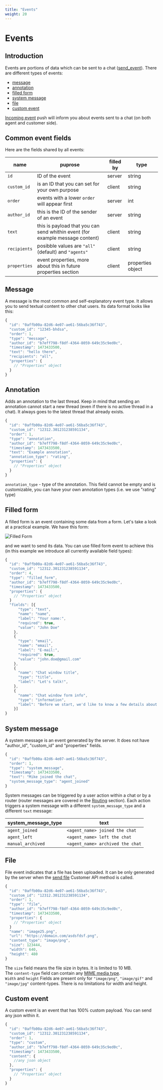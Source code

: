 ```yaml
---
title: "Events"
weight: 20
---
```


# Events

## Introduction

Events are portions of data which can be sent to a chat ([send_event](../../agent-api/client-server#send-event)). There are different types of events:

 - [message](#message)
 - [annotation](#annotation)
 - [filled form](#filled-form)
 - [system message](#system-message)
 - [file](#file)
 - [custom event](#custom-event)


[Incoming event](../../agent-api/server-client#incoming-event) push will inform you about events sent to a chat (on both agent and customer side).


## Common event fields

Here are the fields shared by all events:

| name        | puprose                                        | filled by | type   |
|-------------|------------------------------------------------|-----------|--------|
| `id`        | ID of the event                                | server    | string |
| `custom_id` | is an ID that you can set for your own purpose | client    | string |
| `order`     | events with a lower `order` will appear first  | server    | int    |
| `author_id` | this is the ID of the sender of an event       | server    | string |
| `text`      | this is payload that you can send whithin event (for example message content) | client | string |
| `recipients` | posibble values are `"all"`(default) and `"agents"` | client | string |
| `properties` | event properties, more about this in future properties section | client | properties object |


## Message

 A message is the most common and self-explanatory event type. It allows you to send textual content to other chat users. Its data format looks like this:

```js
{
  "id": "0affb00a-82d6-4e07-ae61-56ba5c36f743",
  "custom_id": "12345-bhdsa",
  "order": 1,
  "type": "message",
  "author_id": "b7eff798-f8df-4364-8059-649c35c9ed0c",
  "timestamp": 1473433500,
  "text": "hello there",
  "recipients": "all",
  "properties": {
    // "Properties" object
  }
}
```


## Annotation

Adds an annotation to the last thread. Keep in mind that sending an annotation cannot start a new thread (even if there is no active thread in a chat). It always goes to the latest thread that already exists.

```js
{
  "id": "0affb00a-82d6-4e07-ae61-56ba5c36f743",
  "custom_id": "12312.301231238591134",
  "order": 1,
  "type": "annotation",
  "author_id": "b7eff798-f8df-4364-8059-649c35c9ed0c",
  "timestamp": 1473433500,
  "text": "Example annotation",
  "annotation_type": "rating",
  "properties": {
    // "Properties" object
  }
}
```

`annotation_type` - type of the annotation. This field cannot be empty and is customizable, you can have your own annotation types (i.e. we use "rating" type)


## Filled form

A filled form is an event containing some data from a form. Let's take a look at a practical example. We have this form:

![Filled Form](../images/filled_form.png "filled form example")

and we want to send its data. You can use filled form event to achieve this (in this example we introduce all currently available field types):

```js
{
  "id": "0affb00a-82d6-4e07-ae61-56ba5c36f743",
  "custom_id": "12312.301231238591134",
  "order": 4,
  "type": "filled_form",
  "author_id": "b7eff798-f8df-4364-8059-649c35c9ed0c",
  "timestamp": 1473433500,
  "properties": {
    // "Properties" object
  }
  "fields": [{
      "type": "text",
      "name": "name",
      "label": "Your name:",
      "required": true,
      "value": "John Doe"
    },
    {
      "type": "email",
      "name": "email",
      "label": "E-mail:",
      "required": true,
      "value": "john.doe@gmail.com"
    },
    {
      "name": "Chat window title",
      "type": "title",
      "label": "Let's talk!",
    },
    {
      "name": "Chat window form info",
      "type": "information",
      "label": "Before we start, we'd like to know a few details about you.",
    }]
}
```


## System message

A system message is an event generated by the server. It does not have "author_id", "custom_id" and "properties" fields.

```js
{
  "id": "0affb00a-82d6-4e07-ae61-56ba5c36f743",
  "order": 1,
  "type": "system_message",
  "timestamp": 1473433500,
  "text": "Mike joined the chat",
  "system_message_type": "agent_joined"
}
```

 System messages can be triggered by a user action within a chat or by a router (router messages are covered in the [Routing](../routing.md) section). Each action triggers a system message with a different `system_message_type` and a different `text` message:

| system_message_type | text                             |
|---------------------|----------------------------------|
| `agent_joined`      | `<agent_name> joined the chat`   |
| `agent_left`        | `<agent_name> left the chat`     |
| `manual_archived`   | `<agent_name> archived the chat` |


## File

File event indicates that a file has been uploaded. It can be only generated by the server when the [send file](../../customer-api/client-server#send-file) Customer API method is called.

```js
{
  "id": "0affb00a-82d6-4e07-ae61-56ba5c36f743",
  "custom_id": "12312.301231238591134",
  "order": 1,
  "type": "file",
  "author_id": "b7eff798-f8df-4364-8059-649c35c9ed0c",
  "timestamp": 1473433500,
  "properties": {
    // "Properties" object
  }
  "name": "image25.png",
  "url": "https://domain.com/asdsfdsf.png",
  "content_type": "image/png",
  "size": 123444,
  "width": 640,
  "height": 480
}
```

The `size` field means the file size in bytes. It is limited to 10 MB. <br>
The `content-type` field can contain any [MIME media type](https://en.wikipedia.org/wiki/Media_type). <br>
`Width` and `height` Fields are present only for `"image/png"`, `"image/gif"` and `"image/jpg"` content-types. There is no limitations for width and height.


## Custom event

A custom event is an event that has 100% custom payload. You can send any json within it.

```js
{
  "id": "0affb00a-82d6-4e07-ae61-56ba5c36f743",
  "custom_id": "12312.301231238591134",
  "order": 1,
  "type": "custom",
  "author_id": "b7eff798-f8df-4364-8059-649c35c9ed0c",
  "timestamp": 1473433500,
  "content": {
    //any json object
  },
  "properties": {
    // "Properties" object
  }
}
```